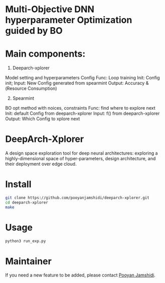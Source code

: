 # Multi-Objective DNN hyperparameter Optimization guided by BO
# Main components:

1. Deeparch-xplorer

Model setting and hyperparameters Config
Func: Loop training
Init: Config init; 
Input: New Config generated from spearmint
Output: Accuracy &(Resource Consumption)

2. Spearmint

BO opt method with noices, constraints 
Func: find where to explore next
Init: default Config from deeparch-xplorer
Input: f() from deeparch-xplorer
Output: Which Config to xplore next

# DeepArch-Xplorer

A design space exploration tool for deep neural architectures: exploring a highly-dimensional space of hyper-parameters, design architecture, and their deployment over edge cloud.


# Install

```bash
git clone https://github.com/pooyanjamshidi/deeparch-xplorer.git
cd deeparch-xplorer
make
```

# Usage

```python
python3 run_exp.py
```

# Maintainer

If you need a new feature to be added, please contact [Pooyan Jamshidi](https://pooyanjamshidi.github.io).

